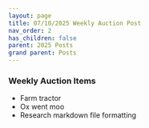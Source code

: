 ```yaml
---
layout: page
title: 07/10/2025 Weekly Auction Post
nav_order: 2
has_children: false
parent: 2025 Posts
grand parent: Posts
---
```


### Weekly Auction Items

- Farm tractor
- Ox went moo
- Research markdown file formatting
